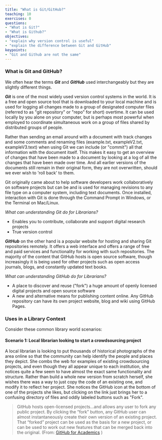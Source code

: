 ```yaml
---
title: "What is Git/GitHub?"
teaching: 10
exercises: 0
questions:
- "What is Git?"
- "What is Github?"
objectives:
- "explain why version control is useful"
- "explain the difference between Git and GitHub"
keypoints:
- "Git and Github are not the same"
---
```

### What is Git and GitHub?

We often hear the terms **_Git_** and **_GitHub_** used interchangeably but they are slightly different things.

**_Git_** is one of the most widely used version control systems in the world. It is a free and open source tool that is downloaded to your local machine and is used for logging all changes made to a group of designated computer files (referred to as "git repository" or "repo" for short) overtime. It can be used locally by you alone on your computer, but is perhaps most powerful when employed to coordinate simultaneous work on a group of files shared by distributed groups of people. 

Rather than sending an email around with a document with track changes and some comments and renaming files (example.txt, exampleV2.txt, exampleV3.text) when using Git we can include (or "commit") all that information with the document itself. This makes it easy to get an overview of changes that have been made to a document by looking at a log of all the changes that have been made over time. And all earlier versions of the documents still remain in their original form, they are not overwritten, should we ever wish to 'roll back' to them. 

Git originally came about to help software developers work collaboratively on software projects but can be and is used for managing revisions to any file type on a computer system, including text documents. Once installed, interaction with Git is done through the Command Prompt in Windows, or the Terminal on Mac/Linux.   

*What can understanding Git do for Librarians?*
* Enables you to contribute, collaborate and support digital research projects 
* True version control

**_GitHub_** on the other hand is a popular website for hosting and sharing Git repositories remotely. It offers a web interface and offers a range of free and paid services and functionality for working with such repositories. The majority of the content that GitHub hosts is open source software, though increasingly it is being used for other projects such as open access journals, blogs, and constantly updated text books. 

*What can understanding GitHub do for Librarians?* 
* A place to discover and reuse ("fork") a huge amount of openly licensed digital projects and open source software
* A new and alternative means for publishing content online. Any GitHub repository can have its own project website, blog and wiki using GitHub Pages.  


### Uses in a Library Context

Consider these common library world scenarios: 

#### Scenario 1: Local librarian looking to start a crowdsourcing project

A local librarian is looking to put thousands of historical photographs of the area online so that the community can help identify the people and places they depict. She combs the web for examples of existing crowdsourcing projects, and even though they all appear unique to each institution, she notices quite a few seem to have almost the exact same functionality and structure. Rather than build a whole new version from scratch herself, she wishes there was a way to just copy the code of an existing one, and modify it to reflect her project. She notices the GitHub icon at the bottom of one of the projects she likes, but clicking on the link just brings her to a confusing directory of files and oddly labeled buttons such as "Fork".  

>GitHub hosts open-licensed projects...and allows any user to fork any public project. By clicking the “fork” button, any GitHub user can almost instantaneously create their own version of an existing project. That “forked” project can be used as the basis for a new project, or can be used to work out new features that can be merged back into the original. (From: [GitHub for Academics](http://www.digitalpedagogylab.com/hybridped/push-pull-fork-github-for-academics/) )
